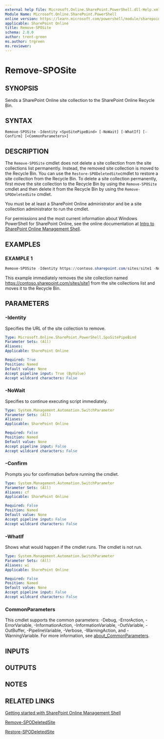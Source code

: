 ```yaml
---
external help file: Microsoft.Online.SharePoint.PowerShell.dll-Help.xml
Module Name: Microsoft.Online.SharePoint.PowerShell
online version: https://learn.microsoft.com/powershell/module/sharepoint-online/remove-sposite
applicable: SharePoint Online
title: Remove-SPOSite
schema: 2.0.0
author: trent-green
ms.author: trgreen
ms.reviewer:
---
```


# Remove-SPOSite

## SYNOPSIS

Sends a SharePoint Online site collection to the SharePoint Online Recycle Bin.

## SYNTAX

```
Remove-SPOSite -Identity <SpoSitePipeBind> [-NoWait] [-WhatIf] [-Confirm] [<CommonParameters>]
```

## DESCRIPTION

The `Remove-SPOSite` cmdlet does not delete a site collection from the site collections list permanently.
Instead, the removed site collection is moved to the Recycle Bin.
You can use the `Restore-SPODeletedSite`cmdlet to restore a site collection from the Recycle Bin.
To delete a site collection permanently, first move the site collection to the Recycle Bin by using the `Remove-SPOSite` cmdlet and then delete it from the Recycle Bin by using the `Remove-SPODeletedSite` cmdlet.

You must be at least a SharePoint Online administrator and be a site collection administrator to run the cmdlet.

For permissions and the most current information about Windows PowerShell for SharePoint Online, see the online documentation at [Intro to SharePoint Online Management Shell](/powershell/sharepoint/sharepoint-online/introduction-sharepoint-online-management-shell).

## EXAMPLES

### EXAMPLE 1

```powershell
Remove-SPOSite -Identity https://contoso.sharepoint.com/sites/site1 -NoWait
```

This example immediately removes the site collection named <https://contoso.sharepoint.com/sites/site1> from the site collections list and moves it to the Recycle Bin.

## PARAMETERS

### -Identity

Specifies the URL of the site collection to remove.

```yaml
Type: Microsoft.Online.SharePoint.PowerShell.SpoSitePipeBind
Parameter Sets: (All)
Aliases:
Applicable: SharePoint Online

Required: True
Position: Named
Default value: None
Accept pipeline input: True (ByValue)
Accept wildcard characters: False
```

### -NoWait

Specifies to continue executing script immediately.

```yaml
Type: System.Management.Automation.SwitchParameter
Parameter Sets: (All)
Aliases:
Applicable: SharePoint Online

Required: False
Position: Named
Default value: None
Accept pipeline input: False
Accept wildcard characters: False
```

### -Confirm

Prompts you for confirmation before running the cmdlet.

```yaml
Type: System.Management.Automation.SwitchParameter
Parameter Sets: (All)
Aliases: cf
Applicable: SharePoint Online

Required: False
Position: Named
Default value: None
Accept pipeline input: False
Accept wildcard characters: False
```

### -WhatIf

Shows what would happen if the cmdlet runs.
The cmdlet is not run.

```yaml
Type: System.Management.Automation.SwitchParameter
Parameter Sets: (All)
Aliases: wi
Applicable: SharePoint Online

Required: False
Position: Named
Default value: None
Accept pipeline input: False
Accept wildcard characters: False
```

### CommonParameters

This cmdlet supports the common parameters: -Debug, -ErrorAction, -ErrorVariable, -InformationAction, -InformationVariable, -OutVariable, -OutBuffer, -PipelineVariable, -Verbose, -WarningAction, and -WarningVariable. For more information, see [about_CommonParameters](https://go.microsoft.com/fwlink/?LinkID=113216).

## INPUTS

## OUTPUTS

## NOTES

## RELATED LINKS

[Getting started with SharePoint Online Management Shell](/powershell/sharepoint/sharepoint-online/connect-sharepoint-online)

[Remove-SPODeletedSite](Remove-SPODeletedSite.md)

[Restore-SPODeletedSite](Restore-SPODeletedSite.md)
